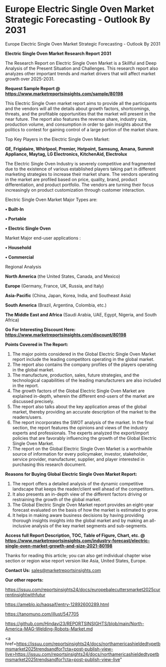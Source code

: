 # Europe Electric Single Oven Market Strategic Forecasting - Outlook By 2031
Europe Electric Single Oven Market Strategic Forecasting - Outlook By 2031

<strong>Electric Single Oven Market Research Report 2031</strong>

The Research Report on Electric Single Oven Market is a Skillful and Deep Analysis of the Present Situation and Challenges. This research report also analyzes other important trends and market drivers that will affect market growth over 2025-2031.

<strong>Request Sample Report @ <a href=https://www.marketreportsinsights.com/sample/80198>https://www.marketreportsinsights.com/sample/80198</a></strong>

This Electric Single Oven market report aims to provide all the participants and the vendors will all the details about growth factors, shortcomings, threats, and the profitable opportunities that the market will present in the near future. The report also features the revenue share, industry size, production volume, and consumption in order to gain insights about the politics to contest for gaining control of a large portion of the market share.

Top Key Players in the Electric Single Oven Market:

<strong>GE, Frigidaire, Whirlpool, Premier, Hotpoint, Samsung, Amana, Summit Appliance, Maytag, LG Electronics, KitchenAid, Electrolux</strong>

The Electric Single Oven Industry is severely competitive and fragmented due to the existence of various established players taking part in different marketing strategies to increase their market share. The vendors operating in the market are profiled based on price, quality, brand, product differentiation, and product portfolio. The vendors are turning their focus increasingly on product customization through customer interaction.

Electric Single Oven Market Major Types are:

<strong>• Built-In

• Portable

• Electric Single Oven</strong>

Market Major end-user applications :

<strong>• Household

• Commercial</strong>

Regional Analysis

</u><strong><b>North America</b></strong> (the United States, Canada, and Mexico)

<strong><b>Europe </b></strong>(Germany, France, UK, Russia, and Italy)

<strong><b>Asia-Pacific</b></strong> (China, Japan, Korea, India, and Southeast Asia)

<strong><b>South America</b></strong> (Brazil, Argentina, Colombia, etc.)

<strong><b>The Middle East and Africa</b></strong> (Saudi Arabia, UAE, Egypt, Nigeria, and South Africa)

<strong>Go For Interesting Discount Here: <a href=https://www.marketreportsinsights.com/discount/80198>https://www.marketreportsinsights.com/discount/80198</a></strong>

<strong>Points Covered in The Report:</strong>
<ol>
  <li>The major points considered in the Global Electric Single Oven Market report include the leading competitors operating in the global market.</li>
  <li>The report also contains the company profiles of the players operating in the global market.</li>
  <li>The manufacture, production, sales, future strategies, and the technological capabilities of the leading manufacturers are also included in the report.</li>
  <li>The growth factors of the Global Electric Single Oven Market are explained in-depth, wherein the different end-users of the market are discussed precisely.</li>
  <li>The report also talks about the key application areas of the global market, thereby providing an accurate description of the market to the readers/users.</li>
  <li>The report incorporates the SWOT analysis of the market. In the final section, the report features the opinions and views of the industry experts and professionals. The experts analyzed the export/import policies that are favorably influencing the growth of the Global Electric Single Oven Market.</li>
  <li>The report on the Global Electric Single Oven Market is a worthwhile source of information for every policymaker, investor, stakeholder, service provider, manufacturer, supplier, and player interested in purchasing this research document.</li>
</ol>
<strong>Reasons for Buying Global Electric Single Oven Market Report:</strong>

<ol>
  <li>The report offers a detailed analysis of the dynamic competitive landscape that keeps the reader/client well ahead of the competitors.</li>
  <li>It also presents an in-depth view of the different factors driving or restraining the growth of the global market.</li>
  <li>The Global Electric Single Oven Market report provides an eight-year forecast evaluated on the basis of how the market is estimated to grow.</li>
  <li>It helps in making aware business decisions by having providing thorough insights insights into the global market and by making an all-inclusive analysis of the key market segments and sub-segments.</li>
</ol>
<strong>Access full Report Description, TOC, Table of Figure, Chart, etc. @ <a href=https://www.marketreportsinsights.com/industry-forecast/electric-single-oven-market-growth-and-size-2021-80198>https://www.marketreportsinsights.com/industry-forecast/electric-single-oven-market-growth-and-size-2021-80198</a></strong>


Thanks for reading this article; you can also get individual chapter wise section or region wise report version like Asia, United States, Europe.

<strong>Contact Us:</strong>
sales@marketreportsinsights.com

<strong>Our other reports:</strong>

<a href=https://issuu.com/reportsinsights24/docs/europebalecuttersmarket2025currentinsightwithfutur>https://issuu.com/reportsinsights24/docs/europebalecuttersmarket2025currentinsightwithfutur</a>

<a href=https://ameblo.jp/haqsaif/entry-12892600289.html>https://ameblo.jp/haqsaif/entry-12892600289.html</a>

<a href=https://tanomuno.com/illust/547705>https://tanomuno.com/illust/547705</a>

<a href=https://github.com/Hindavi23/REPORTSINSIGHTS/blob/main/North-America-MAG-Welding-Robots-Market.md>https://github.com/Hindavi23/REPORTSINSIGHTS/blob/main/North-America-MAG-Welding-Robots-Market.md</a>

<a href=https://issuu.com/reportsinsights24/docs/northamericashieldedtypetbmsmarket2025trendsandfor?cta=post-publish-view-live>https://issuu.com/reportsinsights24/docs/northamericashieldedtypetbmsmarket2025trendsandfor?cta=post-publish-view-live</a>"
